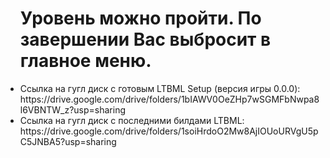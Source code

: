 <ul>
 <h1>Уровень можно пройти. По завершении Вас выбросит в главное меню.</h1>
<li>Ссылка на гугл диск с готовым LTBML Setup (версия игры 0.0.0): https://drive.google.com/drive/folders/1bIAWV0OeZHp7wSGMFbNwpa8l6VBNTW_z?usp=sharing</li>
<li>Ссылка на гугл диск с последними билдами LTBML: https://drive.google.com/drive/folders/1soiHrdoO2Mw8AjIOUoURVgU5pC5JNBA5?usp=sharing</li>
</ul>
